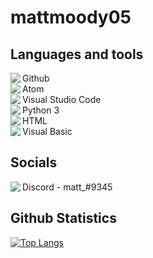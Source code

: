 <h1>
    mattmoody05
</h1>
<h2>
    Languages and tools
</h2>
<p>
    <img align="left" src="https://img.icons8.com/dusk/24/000000/github.png"/>Github
    <br>
    <img align="left" src="https://img.icons8.com/dusk/24/000000/physics.png"></img>Atom
    <br>
    <img align="left" src="https://img.icons8.com/dusk/24/000000/visual-studio-code-2019.png"></img>Visual Studio Code
    <br>
    <img align="left" src="https://img.icons8.com/dusk/24/000000/python.png"/>Python 3
    <br>
    <img align="left" src="https://img.icons8.com/dusk/24/000000/html-5.png"/>HTML
    <br>
    <img align="left" src="https://img.icons8.com/dusk/24/000000/google-code.png"/>Visual Basic
</p>
<h2>
    Socials
</h2>
<p>
    <img align="left" src="https://img.icons8.com/dusk/24/000000/discord-logo.png"/>Discord - matt_#9345
</p>
<h2>
    Github Statistics
</h2>

[![Top Langs](https://github-readme-stats.vercel.app/api/top-langs/?username=mattmoody05&)](https://github.com/anuraghazra/github-readme-stats)